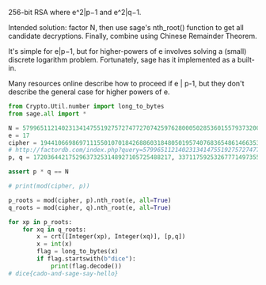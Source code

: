 256-bit RSA where e^2|p−1 and e^2|q−1. 

Intended solution: factor N, then use sage's nth_root() function to get all candidate decryptions. 
Finally, combine using Chinese Remainder Theorem.

It's simple for e|p−1, but for higher-powers of e involves solving a (small) discrete logarithm problem. 
Fortunately, sage has it implemented as a built-in.

Many resources online describe how to proceed if e | p-1, but they don't describe the general case for higher powers of e.

```python
from Crypto.Util.number import long_to_bytes
from sage.all import *

N = 57996511214023134147551927572747727074259762800050285360155793732008227782157
e = 17
cipher = 19441066986971115501070184268860318480501957407683654861466353590162062492971
# http://factordb.com/index.php?query=57996511214023134147551927572747727074259762800050285360155793732008227782157
p, q = 172036442175296373253148927105725488217, 337117592532677714973555912658569668821

assert p * q == N

# print(mod(cipher, p))

p_roots = mod(cipher, p).nth_root(e, all=True)
q_roots = mod(cipher, q).nth_root(e, all=True)

for xp in p_roots:
    for xq in q_roots:
        x = crt([Integer(xp), Integer(xq)], [p,q])
        x = int(x)
        flag = long_to_bytes(x)
        if flag.startswith(b"dice"):
            print(flag.decode())
# dice{cado-and-sage-say-hello}

```